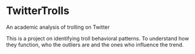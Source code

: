 # TwitterTrolls
An academic analysis of trolling on Twitter

This is a project on identifying troll behavioral patterns. To understand how they function, who the outliers are and the ones who influence the trend.
